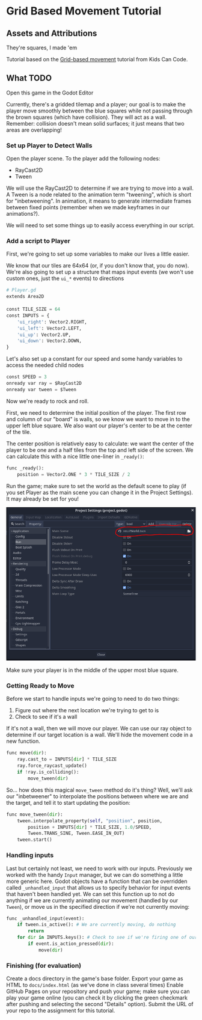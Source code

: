 # Grid Based Movement Tutorial

## Assets and Attributions

They're squares, I made 'em

Tutorial based on the [Grid-based movement](https://kidscancode.org/godot_recipes/2d/grid_movement/) tutorial from Kids Can Code.

## What TODO

Open this game in the Godot Editor

Currently, there's a gridded tilemap and a player; our goal is to make the player move smoothly between the blue squares while not passing through the brown squares (which have collision).
They will act as a wall. 
Remember: collision doesn't mean solid surfaces; it just means that two areas are overlapping!

### Set up Player to Detect Walls

Open the player scene.
To the player add the following nodes:

* RayCast2D
* Tween

We will use the RayCast2D to determine if we are trying to move into a wall.
A Tween is a node related to the animation term "tweening", which is short for "inbetweening".
In animation, it means to generate intermediate frames between fixed points (remember when we made keyframes in our animations?).

We will need to set some things up to easily access everything in our script.

### Add a script to Player

First, we're going to set up some variables to make our lives a little easier.

We know that our tiles are 64x64 (or, if you don't know that, you do now).
We're also going to set up a structure that maps input events (we won't use custom ones, just the `ui_*` events) to directions

```python
# Player.gd
extends Area2D

const TILE_SIZE = 64
const INPUTS = {
	'ui_right': Vector2.RIGHT,
	'ui_left': Vector2.LEFT,
	'ui_up': Vector2.UP,
	'ui_down': Vector2.DOWN,
}
```

Let's also set up a constant for our speed and some handy variables to access the needed child nodes

```python
const SPEED = 3
onready var ray = $RayCast2D
onready var tween = $Tween
```

Now we're ready to rock and roll.

First, we need to determine the initial position of the player. 
The first row and column of our "board" is walls, so we know we want to move in to the upper left blue square.
We also want our player's center to be at the center of the tile.

The center position is relatively easy to calculate: we want the center of the player to be one and a half tiles from the top and left side of the screen.
We can calculate this with a nice little one-liner in `_ready()`:

```python
func _ready():
	position = Vector2.ONE * 3 * TILE_SIZE / 2
```

Run the game; make sure to set the world as the default scene to play (if you set Player as the main scene you can change it in the Project Settings).
It may already be set for you!

![Project Settings](tutorial_img/project-settings.png)

Make sure your player is in the middle of the upper most blue square.

### Getting Ready to Move

Before we start to handle inputs we're going to need to do two things:

1. Figure out where the next location we're trying to get to is
2. Check to see if it's a wall

If it's not a wall, then we will move our player.
We can use our ray object to determine if our target location is a wall.
We'll hide the movement code in a new function.

```python
func move(dir):
	ray.cast_to = INPUTS[dir] * TILE_SIZE
	ray.force_raycast_update()
	if !ray.is_colliding():
		move_tween(dir)
```

So... how does this magical `move_tween` method do it's thing?
Well, we'll ask our "inbetweener" to interpolate the positions between where we are and the target, and tell it to start updating the position:

```python
func move_tween(dir):
	tween.interpolate_property(self, "position", position,
		position + INPUTS[dir] * TILE_SIZE, 1.0/SPEED,
		Tween.TRANS_SINE, Tween.EASE_IN_OUT)
	tween.start()
```

### Handling inputs

Last but certainly not least, we need to work with our inputs.
Previously we worked with the handy `Input` manager, but we can do something a little more generic here.
Godot objects have a function that can be overridden called `_unhandled_input` that allows us to specify behavior for input events that haven't been handled yet.
We can set this function up to not do anything if we are currently animating our movement (handled by our `Tween`), or move us in the specified direction if we're not currently moving:

```python
func _unhandled_input(event):
	if tween.is_active(): # We are currently moving, do nothing
		return
	for dir in INPUTS.keys(): # Check to see if we're firing one of our inputs
		if event.is_action_pressed(dir):
			move(dir)
```

### Finishing (for evaluation)

Create a docs directory in the game's base folder. 
Export your game as HTML to `docs/index.html` (as we've done in class several times)
Enable GitHub Pages on your repository and push your game; make sure you can play your game online (you can check it by clicking the green checkmark after pushing and selecting the second "Details" option).
Submit the URL of your repo to the assignment for this tutorial.

